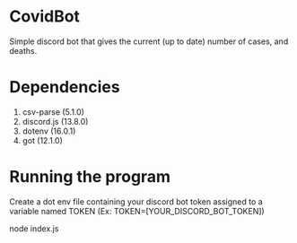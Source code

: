 # CovidBot
Simple discord bot that gives the current (up to date) number of cases, and deaths.
# Dependencies
1. csv-parse (5.1.0)
2. discord.js (13.8.0)
3. dotenv (16.0.1)
4. got (12.1.0)
# Running the program
Create a dot env file containing your discord bot token assigned to a variable named TOKEN (Ex: TOKEN=[YOUR_DISCORD_BOT_TOKEN])

node index.js 
